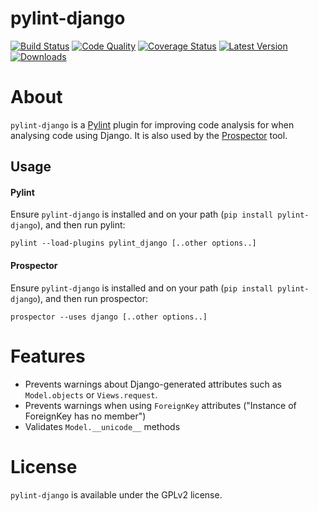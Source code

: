 pylint-django
=============

[![Build Status](https://travis-ci.org/landscapeio/pylint-django.png?branch=master)](https://travis-ci.org/landscapeio/pylint-django) 
[![Code Quality](https://landscape.io/github/landscapeio/pylint-django/master/landscape.png)](https://landscape.io/github/landscapeio/pylint-django)
[![Coverage Status](https://coveralls.io/repos/landscapeio/pylint-django/badge.png)](https://coveralls.io/r/landscapeio/pylint-django)
[![Latest Version](https://pypip.in/v/pylint-django/badge.png)](https://crate.io/packages/pylint-django)
[![Downloads](https://pypip.in/d/pylint-django/badge.png)](https://crate.io/packages/pylint-django)

# About

`pylint-django` is a [Pylint](http://pylint.org) plugin for improving code analysis for when analysing code using Django. It is also used by the [Prospector](https://github.com/landscapeio/prospector) tool.

## Usage

#### Pylint

Ensure `pylint-django` is installed and on your path (`pip install pylint-django`), and then run pylint:

```
pylint --load-plugins pylint_django [..other options..]
```

#### Prospector

Ensure `pylint-django` is installed and on your path (`pip install pylint-django`), and then run prospector:

```
prospector --uses django [..other options..]
```

# Features

* Prevents warnings about Django-generated attributes such as `Model.objects` or `Views.request`.
* Prevents warnings when using `ForeignKey` attributes ("Instance of ForeignKey has no <x> member")
* Validates `Model.__unicode__` methods

# License

`pylint-django` is available under the GPLv2 license.